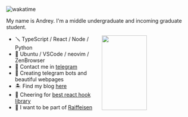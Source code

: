 <p align="left">
  <img src="https://wakatime.com/badge/user/018d5128-ce0e-435a-ba51-393084fd570c.svg" alt="wakatime" />
</p>


<p align="left">
  My name is Andrey. I'm a middle undergraduate and incoming graduate student.
</p>


<p>
  <img align="right" width="49%" src="https://github-readme-stats-two-beta-55.vercel.app/api?username=risunya&show_icons=true&theme=holi&include_all_commits=true" height="200">
</p>

<div>
  <ul>
    <li>🪛 TypeScript / React / Node / Python</li>
    <li>🧰 Ubuntu / VSCode / neovim / ZenBrowser</li>
    <li>📡 Contact me in <a href="https://t.me/risunya">telegram</a></li>
    <li>🦋 Creating telegram bots and beautiful webpages</li>
    <li>🏝️ Find my blog <a href="https://t.me/risunyalore">here</a></li>
    <li>🤩 Cheering for <a href="https://github.com/siberiacancode/reactuse">best react hook library</a></li>
    <li>🏦 I want to be part of <a href="https://github.com/Raiffeisen-DGTL">Raiffeisen</a></li>
  </ul>
</div>

